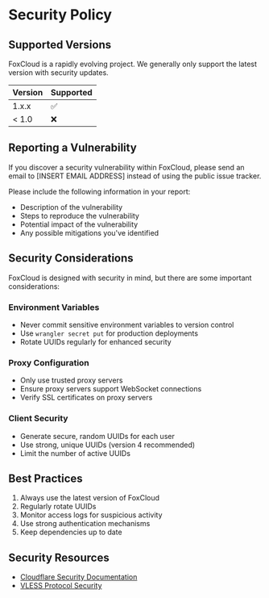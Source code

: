 # Security Policy

## Supported Versions

FoxCloud is a rapidly evolving project. We generally only support the latest version with security updates.

| Version | Supported          |
| ------- | ------------------ |
| 1.x.x   | :white_check_mark: |
| < 1.0   | :x:                |

## Reporting a Vulnerability

If you discover a security vulnerability within FoxCloud, please send an email to [INSERT EMAIL ADDRESS] instead of using the public issue tracker.

Please include the following information in your report:

- Description of the vulnerability
- Steps to reproduce the vulnerability
- Potential impact of the vulnerability
- Any possible mitigations you've identified

## Security Considerations

FoxCloud is designed with security in mind, but there are some important considerations:

### Environment Variables

- Never commit sensitive environment variables to version control
- Use `wrangler secret put` for production deployments
- Rotate UUIDs regularly for enhanced security

### Proxy Configuration

- Only use trusted proxy servers
- Ensure proxy servers support WebSocket connections
- Verify SSL certificates on proxy servers

### Client Security

- Generate secure, random UUIDs for each user
- Use strong, unique UUIDs (version 4 recommended)
- Limit the number of active UUIDs

## Best Practices

1. Always use the latest version of FoxCloud
2. Regularly rotate UUIDs
3. Monitor access logs for suspicious activity
4. Use strong authentication mechanisms
5. Keep dependencies up to date

## Security Resources

- [Cloudflare Security Documentation](https://developers.cloudflare.com/security/)
- [VLESS Protocol Security](https://github.com/XTLS/Xray-core)
